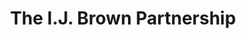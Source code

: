 ---
title: "The I.J. Brown Partnership"
url: /bridport/the-i-j-brown-partnership/
shop: optician
---